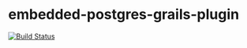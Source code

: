 # embedded-postgres-grails-plugin
[![Build Status](https://travis-ci.org/Relaximus/embedded-postgres-grails-plugin.svg?branch=master)](https://travis-ci.org/Relaximus/embedded-postgres-grails-plugin)
